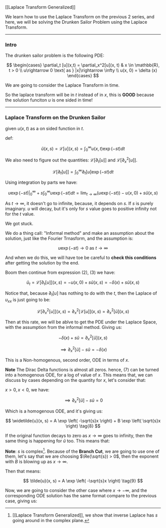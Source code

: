 [[Laplace Transform Generalized]]

We learn how to use the Laplace Transform on the previous 2 series, and here, we will be solving the Drunken Sailor Problem using the Laplace Transform. 

---
### **Intro**

The drunken sailor problem is the following PDE:

$$
\begin{cases}
    \partial_t [u](x,t) = \partial_x^2[u](x, t) & x \in \mathbb{R}, t > 0
    \\
    u\rightarrow 0 \text{ as } |x|\rightarrow \infty
    \\
    u(x, 0) = \delta (x)
\end{cases}
$$

We are going to consider the Laplace Transform in time. 

So the laplace transform will be in $t$ instead of in $x$, this is **GOOD** because the solution funciton $u$ is one sided in time!

---
### **Laplace Transform on the Drunken Sailor**

given $u(x,t)$ as a on sided function in $t$. 

def: 

$$
\widetilde{u}(x,s) = \mathcal{L}[u](x, s) = 
\int_{0}^{\infty} 
    u(x, t)\exp \left(
        -st
    \right)
dt
\tag{1}
$$

We also need to figure out the quantities: $\mathcal{L}[\partial_t[u]]$ and $\mathcal{L}[\partial_x^2[u]]$. 

$$
\mathcal{L}[\partial_t[u]] = 
\int_{0}^{\infty} 
    \partial_t[u] \exp(-st)
dt
\tag{2}
$$

Using integration by parts we have: 

$$
u\exp(-st)|_{0}^{\infty} + 
s \int_{0}^{\infty} 
    u\exp(-st)
dt = \lim_{t\rightarrow \infty}(u\exp(-st)) -u(x, 0) + s \tilde{u}(x, s)
\tag{3}
$$

As $t\rightarrow \infty$, it doesn't go to infinite, because, it depends on $s$. If $s$ is purely imaginary. $u$ will decay, but it's only for $s$ value goes to positive infinity not for the $t$ value. 

We got stuck. 

We do a thing call: "Informal method" and make an assumption about the solution, just like the Fourier Trnasform, and the assumption is: 

$$
u \exp \left(
-st
\right)\rightarrow 0 \text{ as } t \rightarrow \infty
\tag{4}
$$

And when we do this, we will have toe be careful to **check this conditions** after getting the solution by the end. 

Boom then continue from expression (2), (3) we have: 

$$
\widetilde{u}_t = \mathcal{L}[\partial_t[u]](x, s) = -u(x, 0) + s\tilde{u}(x,s) = -\delta (x) + s \tilde{u}(x, s)
\tag{5}
$$

Notice that, because $\partial_t[u]$ has nothing to do with the $t$, then the Laplace of $u_{xx}$ is just going to be: 

$$
\mathcal{L}[\partial_x^2[u]](x,s) = \partial_x^2[\mathcal{L}[u]](x,s) = \partial_x^2[\widetilde{u}](x,s)
\tag{6}
$$

Then at this rate, we will be ablve to get the PDE under the Laplace Space, with the assumption from the informal method. Giving us: 

$$
-\delta (x) + s\tilde{u} = \partial_x^2[\widetilde{u}](x,s)
$$

$$
\implies \partial_x^2[\tilde{u}] - s \tilde{u} = -\delta(x)
\tag{7}
$$

This is a Non-homogenous, second order, ODE in terms of $x$. 

**Note** The Dirac Delta functions is almost all zeros. hence, (7) can be turned into a homogenous ODE, for a log of value of $x$. This means that, we can discuss by cases depending on the quantity for $x$, let's consider that: 

$x > 0, x < 0$, we have: 

$$
\implies \partial_x^2[\tilde{u}] - s \tilde{u} = 0
$$

Which is a homogenous ODE, and it's giving us: 

$$
\widetilde{u}(x, s) = A \exp \left(
-\sqrt{s}x
\right)
+ 
B 
\exp \left(
    \sqrt{s}x
\right)
\tag{8}
$$

If the original function decays to zero as $x\rightarrow \infty$ goes to infinity, then the same thing is happening for $\tilde{u}$ too. This means that: 

**Note**: $s$ is complex[^1]. Because of the **Branch Cut**, we are going to use one of them, let's say that we are choosing $\Re(\sqrt{s}) > 0$, then the exponent with $B$ is blowing up as $x\rightarrow \infty$. 

Then that means: 

$$
\tilde{u}(x, s) = A \exp \left(
-\sqrt{s}x
\right)
\tag{9}
$$

Now, we are going to consider the other case where $x\rightarrow -\infty$, and the corresponding ODE solution has the same format compare to the previous
case, giving us: 


[^1]: [[Laplace Transform Generalized]], we show that inverse Laplace has $s$ going around in the complex plane. 